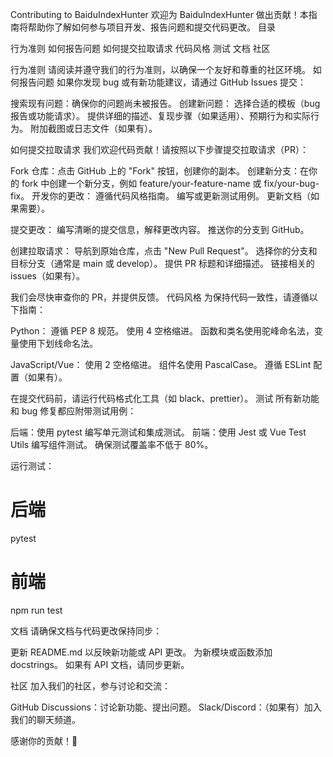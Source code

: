 Contributing to BaiduIndexHunter
欢迎为 BaiduIndexHunter 做出贡献！本指南将帮助你了解如何参与项目开发、报告问题和提交代码更改。
目录

行为准则
如何报告问题
如何提交拉取请求
代码风格
测试
文档
社区

行为准则
请阅读并遵守我们的行为准则，以确保一个友好和尊重的社区环境。
如何报告问题
如果你发现 bug 或有新功能建议，请通过 GitHub Issues 提交：

搜索现有问题：确保你的问题尚未被报告。
创建新问题：
选择合适的模板（bug 报告或功能请求）。
提供详细的描述、复现步骤（如果适用）、预期行为和实际行为。
附加截图或日志文件（如果有）。



如何提交拉取请求
我们欢迎代码贡献！请按照以下步骤提交拉取请求（PR）：

Fork 仓库：点击 GitHub 上的 "Fork" 按钮，创建你的副本。
创建新分支：在你的 fork 中创建一个新分支，例如 feature/your-feature-name 或 fix/your-bug-fix。
开发你的更改：
遵循代码风格指南。
编写或更新测试用例。
更新文档（如果需要）。


提交更改：
编写清晰的提交信息，解释更改内容。
推送你的分支到 GitHub。


创建拉取请求：
导航到原始仓库，点击 "New Pull Request"。
选择你的分支和目标分支（通常是 main 或 develop）。
提供 PR 标题和详细描述。
链接相关的 issues（如果有）。



我们会尽快审查你的 PR，并提供反馈。
代码风格
为保持代码一致性，请遵循以下指南：

Python：
遵循 PEP 8 规范。
使用 4 空格缩进。
函数和类名使用驼峰命名法，变量使用下划线命名法。


JavaScript/Vue：
使用 2 空格缩进。
组件名使用 PascalCase。
遵循 ESLint 配置（如果有）。



在提交代码前，请运行代码格式化工具（如 black、prettier）。
测试
所有新功能和 bug 修复都应附带测试用例：

后端：使用 pytest 编写单元测试和集成测试。
前端：使用 Jest 或 Vue Test Utils 编写组件测试。
确保测试覆盖率不低于 80%。

运行测试：
# 后端
pytest

# 前端
npm run test

文档
请确保文档与代码更改保持同步：

更新 README.md 以反映新功能或 API 更改。
为新模块或函数添加 docstrings。
如果有 API 文档，请同步更新。

社区
加入我们的社区，参与讨论和交流：

GitHub Discussions：讨论新功能、提出问题。
Slack/Discord：（如果有）加入我们的聊天频道。

感谢你的贡献！🎉